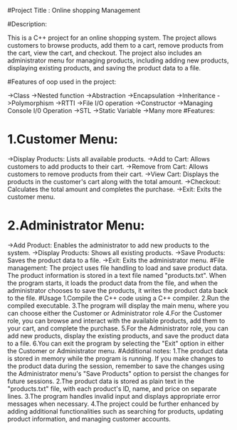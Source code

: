 
#Project Title : Online shopping Management

#Description:

This is a C++ project for an online shopping system. The project allows customers to browse products, add them to a cart, remove products from the cart, view the cart, and checkout. The project also includes an administrator menu for managing products, including adding new products, displaying existing products, and saving the product data to a file.

#Features of oop used in the project:


->Class
->Nested function
->Abstraction
->Encapsulation
->Inheritance
->Polymorphism
->RTTI
->File I/O operation
->Constructor
->Managing Console I/0 Operation
->STL
->Static Variable
->Many more
#Features:

# 1.Customer Menu:

->Display Products: Lists all available products.
->Add to Cart: Allows customers to add products to  their cart.
->Remove from Cart: Allows customers to remove products from their cart.
->View Cart: Displays the products in the customer's cart along with the total amount.
->Checkout: Calculates the total amount and completes the purchase.
->Exit: Exits the customer menu.

# 2.Administrator Menu:

->Add Product: Enables the administrator to add new products to the system.
->Display Products: Shows all existing products.
->Save Products: Saves the product data to a file.
->Exit: Exits the administrator menu.
#File management:
The project uses file handling to load and save product data. The product information is stored in a text file named "products.txt". When the program starts, it loads the product data from the file, and when the administrator chooses to save the products, it writes the product data back to the file.
#Usage
1.Compile the C++ code using a C++ compiler.
2.Run the compiled executable.
3.The program will display the main menu, where you can choose either the Customer or Administrator role
4.For the Customer role, you can browse and interact with the available products, add them to your cart, and complete the purchase.
5.For the Administrator role, you can add new products, display the existing products, and save the product data to a file.
6.You can exit the program by selecting the "Exit" option in either the Customer or Administrator menu.
#Additional notes:
1.The product data is stored in memory while the program is running. If you make changes to the product data during the session, remember to save the changes using the Administrator menu's "Save Products" option to persist the changes for future sessions.
2.The product data is stored as plain text in the "products.txt" file, with each product's ID, name, and price on separate lines.
3.The program handles invalid input and displays appropriate error messages when necessary.
4.The project could be further enhanced by adding additional functionalities such as searching for products, updating product information, and managing customer accounts.
